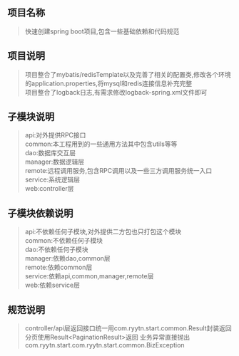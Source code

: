 ## 项目名称

> 快速创建spring boot项目,包含一些基础依赖和代码规范

## 项目说明

> 项目整合了mybatis/redisTemplate以及完善了相关的配置类,修改各个环境的application.properties,将mysql和redis连接信息补充完整<br/>
> 项目整合了logback日志,有需求修改logback-spring.xml文件即可

## 子模块说明

> api:对外提供RPC接口<br/>
> common:本工程用到的一些通用方法其中包含utils等等<br/>
> dao:数据库交互层<br/>
> manager:数据逻辑层<br/>
> remote:远程调用服务,包含RPC调用以及一些三方调用服务统一入口<br/>
> service:系统逻辑层<br/>
> web:controller层<br/>

## 子模块依赖说明

> api:不依赖任何子模块,对外提供二方包也只打包这个模块<br/>
> common:不依赖任何子模块<br/>
> dao:不依赖任何子模块<br/>
> manager:依赖dao,common层<br/>
> remote:依赖common层<br/>
> service:依赖api,common,manager,remote层<br/>
> web:依赖service层<br/>

## 规范说明

> controller/api层返回接口统一用com.ryytn.start.common.Result封装返回
> 分页使用Result<PaginationResult<T>>返回
> 业务异常直接抛出com.ryytn.start.com.ryytn.start.common.BizException


